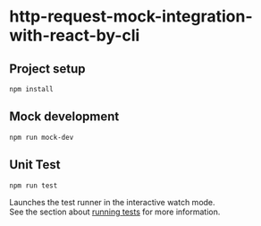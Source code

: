 # http-request-mock-integration-with-react-by-cli

## Project setup
```
npm install
```

## Mock development
```
npm run mock-dev
```

## Unit Test
```
npm run test
```
Launches the test runner in the interactive watch mode.\
See the section about [running tests](https://facebook.github.io/create-react-app/docs/running-tests) for more information.
